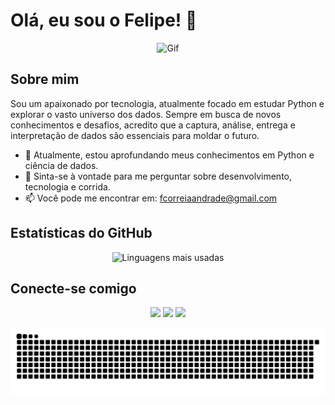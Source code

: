 # Olá, eu sou o Felipe! 👋

<div align="center">
  <img src="https://raw.githubusercontent.com/RaghavK16/RaghavK16/master/octo.gif" height="180" width="180" alt="Gif">
</div>

## Sobre mim

Sou um apaixonado por tecnologia, atualmente focado em estudar Python e explorar o vasto universo dos dados. Sempre em busca de novos conhecimentos e desafios, acredito que a captura, análise, entrega e interpretação de dados são essenciais para moldar o futuro.
- 🌱 Atualmente, estou aprofundando meus conhecimentos em Python e ciência de dados.
- 💬 Sinta-se à vontade para me perguntar sobre desenvolvimento, tecnologia e corrida.
- 📫 Você pode me encontrar em: [fcorreiaandrade@gmail.com](mailto:fcorreiaandrade@gmail.com)

## Estatísticas do GitHub

<div align="center">
  <img height="180em" src="https://github-readme-stats.vercel.app/api/top-langs/?username=Percon12&layout=compact&langs_count=7&theme=chartreuse-dark" alt="Linguagens mais usadas">
</div>

## Conecte-se comigo

<div align="center">
  <a href="https://instagram.com/felipecorreiaandrade" target="_blank"><img src="https://img.shields.io/badge/-Instagram-%23E4405F?style=for-the-badge&logo=instagram&logoColor=white" target="_blank"></a> 
  <a href="mailto:fcorreiaandrade@gmail.com"><img src="https://img.shields.io/badge/-Gmail-%23333?style=for-the-badge&logo=gmail&logoColor=white" target="_blank"></a>
  <a href="https://www.linkedin.com/in/felipe-correia-andrade-5bb6201b2/" target="_blank"><img src="https://img.shields.io/badge/-LinkedIn-%230077B5?style=for-the-badge&logo=linkedin&logoColor=white" target="_blank"></a>
</div>

![Snake animation](https://github.com/Percon12/Percon12/blob/output/github-contribution-grid-snake.svg)
